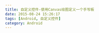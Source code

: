 ```yaml
---
title: 自定义控件-使用Canvas绘图定义一个手写板
date: 2015-08-24 15:26:17
tags: [Android, 自定义控件]
category: Android
---
```

